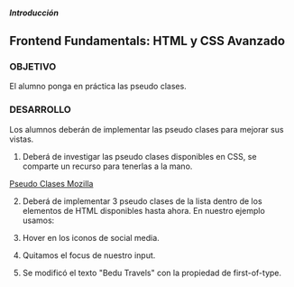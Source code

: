 ##### Introducción
## Frontend Fundamentals: HTML y CSS Avanzado

### OBJETIVO

El alumno ponga en práctica las pseudo clases.

### DESARROLLO

Los alumnos deberán de implementar las pseudo clases para mejorar sus vistas.

1. Deberá de investigar las pseudo clases disponibles en CSS, se comparte un recurso para tenerlas a la mano.

[Pseudo Clases Mozilla](https://developer.mozilla.org/es/docs/Web/CSS/Pseudo-classes)

2. Deberá de implementar 3 pseudo clases de la lista dentro de los elementos de HTML disponibles hasta ahora. En nuestro ejemplo usamos:

1. Hover en los iconos de social media.

2. Quitamos el focus de nuestro input.

3. Se modificó el texto "Bedu Travels" con la propiedad de first-of-type.


